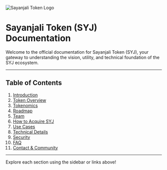 ![Sayanjali Token Logo](assets/image2.png)

# Sayanjali Token (SYJ) Documentation

Welcome to the official documentation for Sayanjali Token (SYJ), your gateway to understanding the vision, utility, and technical foundation of the SYJ ecosystem.

---

## Table of Contents

1. [Introduction](introduction.md)
2. [Token Overview](token-overview.md)
3. [Tokenomics](tokenomics.md)
4. [Roadmap](roadmap.md)
5. [Team](team.md)
6. [How to Acquire SYJ](how-to-acquire-syj.md)
7. [Use Cases](use-cases.md)
8. [Technical Details](technical-details.md)
9. [Security](security.md)
10. [FAQ](faq.md)
11. [Contact & Community](contact-community.md)

---

Explore each section using the sidebar or links above!